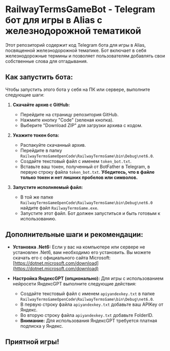 # RailwayTermsGameBot - Telegram бот для игры в Alias с железнодорожной тематикой

Этот репозиторий содержит код Telegram бота для игры в Alias, посвященной железнодорожной тематике. Бот включает в себя железнодорожные термины и позволяет пользователям добавлять свои собственные слова для отгадывания.

## Как запустить бота:

Чтобы запустить этого бота у себя на ПК или сервере, выполните следующие шаги:

1.  **Скачайте архив с GitHub:**
    *   Перейдите на страницу репозитория GitHub.
    *   Нажмите кнопку "Code" (зеленая кнопка).
    *   Выберите "Download ZIP" для загрузки архива с кодом.

2.  **Укажите токен бота:**
    *   Распакуйте скачанный архив.
    *   Перейдите в папку `RailwayTermsGameOpenCode\RailwayTermsGame\bin\Debug\net6.0`.
    *   Создайте текстовый файл с именем `token_bot.txt`.
    *   Вставьте ваш токен, полученный от BotFather в Telegram, в первую строку файла `token_bot.txt`.  **Убедитесь, что в файле только токен и нет лишних пробелов или символов.**

3.  **Запустите исполняемый файл:**
    *   В той же папке `RailwayTermsGameOpenCode\RailwayTermsGame\bin\Debug\net6.0` найдите файл `RailwayTermsGame.exe`.
    *   Запустите этот файл. Бот должен запуститься и быть готовым к использованию.

## Дополнительные шаги и рекомендации:

*   **Установка .Net6:** Если у вас на компьютере или сервере не установлен .Net6, вам необходимо его установить.  Вы можете скачать его с официального сайта Microsoft: [https://dotnet.microsoft.com/download](https://dotnet.microsoft.com/download)

*   **Настройка ЯндексGPT (опционально):**  Для игры с использованием нейросети ЯндексGPT выполните следующие действия:
    *   Создайте текстовый файл с именем `apiyandexkey.txt` в папке `RailwayTermsGameOpenCode\RailwayTermsGame\bin\Debug\net6.0`.
    *   В первую строку файла `apiyandexkey.txt` добавьте ваш APIKey от Яндекс.
    *   Во вторую строку файла `apiyandexkey.txt` добавьте FolderID.
    *   **Внимание:**  Для использования ЯндексGPT требуется платная подписка у Яндекс.

## Приятной игры!
